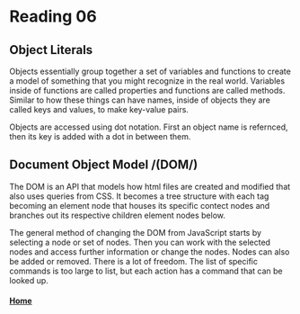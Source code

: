 # Reading 06

## Object Literals

Objects essentially group together a set of variables and functions to create a model of something that you might recognize in the real world. Variables inside of functions are called properties and functions are called methods. Similar to how these things can have names, inside of objects they are called keys and values, to make key-value pairs.

Objects are accessed using dot notation. First an object name is refernced, then its key is added with a dot in between them.

## Document Object Model /(DOM/)

The DOM is an API that models how html files are created and modified that also uses queries from CSS. It becomes a tree structure with each tag becoming an element node that houses its specific contect nodes and branches out its respective children element nodes below.

The general method of changing the DOM from JavaScript starts by selecting a node or set of nodes. Then you can work with the selected nodes and access further information or change the nodes. Nodes can also be added or removed. There is a lot of freedom. The list of specific commands is too large to list, but each action has a command that can be looked up.




#### [Home](README.md)